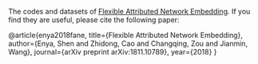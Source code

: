 The codes and datasets of [Flexible Attributed Network Embedding](https://arxiv.org/abs/1811.10789). If you find they are useful, please cite the following paper:

@article{enya2018fane,
  title={Flexible Attributed Network Embedding},
  author={Enya, Shen and Zhidong, Cao and Changqing, Zou and Jianmin, Wang},
  journal={arXiv preprint arXiv:1811.10789},
  year={2018}
}
